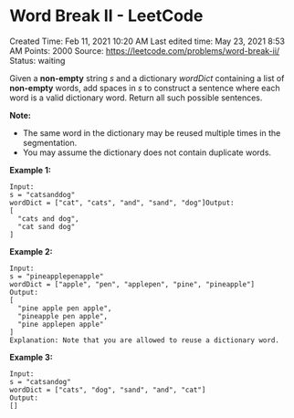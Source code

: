 # Word Break II - LeetCode

Created Time: Feb 11, 2021 10:20 AM
Last edited time: May 23, 2021 8:53 AM
Points: 2000
Source: https://leetcode.com/problems/word-break-ii/
Status: waiting

Given a **non-empty** string *s* and a dictionary *wordDict* containing a list of **non-empty** words, add spaces in *s* to construct a sentence where each word is a valid dictionary word. Return all such possible sentences.

**Note:**

- The same word in the dictionary may be reused multiple times in the segmentation.
- You may assume the dictionary does not contain duplicate words.

**Example 1:**

```
Input:
s = "catsanddog"
wordDict = ["cat", "cats", "and", "sand", "dog"]Output:
[
  "cats and dog",
  "cat sand dog"
]
```

**Example 2:**

```
Input:
s = "pineapplepenapple"
wordDict = ["apple", "pen", "applepen", "pine", "pineapple"]
Output:
[
  "pine apple pen apple",
  "pineapple pen apple",
  "pine applepen apple"
]
Explanation: Note that you are allowed to reuse a dictionary word.

```

**Example 3:**

```
Input:
s = "catsandog"
wordDict = ["cats", "dog", "sand", "and", "cat"]
Output:
[]
```